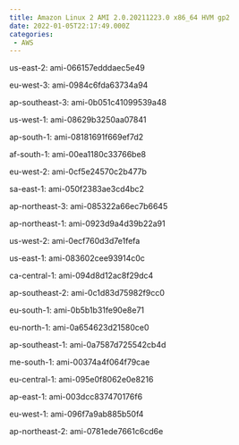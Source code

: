 ```yaml
---
title: Amazon Linux 2 AMI 2.0.20211223.0 x86_64 HVM gp2
date: 2022-01-05T22:17:49.000Z
categories:
 - AWS
---
```


us-east-2: ami-066157edddaec5e49

eu-west-3: ami-0984c6fda63734a94

ap-southeast-3: ami-0b051c41099539a48

us-west-1: ami-08629b3250aa07841

ap-south-1: ami-08181691f669ef7d2

af-south-1: ami-00ea1180c33766be8

eu-west-2: ami-0cf5e24570c2b477b

sa-east-1: ami-050f2383ae3cd4bc2

ap-northeast-3: ami-085322a66ec7b6645

ap-northeast-1: ami-0923d9a4d39b22a91

us-west-2: ami-0ecf760d3d7e1fefa

us-east-1: ami-083602cee93914c0c

ca-central-1: ami-094d8d12ac8f29dc4

ap-southeast-2: ami-0c1d83d75982f9cc0

eu-south-1: ami-0b5b1b31fe90e8e71

eu-north-1: ami-0a654623d21580ce0

ap-southeast-1: ami-0a7587d725542cb4d

me-south-1: ami-00374a4f064f79cae

eu-central-1: ami-095e0f8062e0e8216

ap-east-1: ami-003dcc837470176f6

eu-west-1: ami-096f7a9ab885b50f4

ap-northeast-2: ami-0781ede7661c6cd6e

